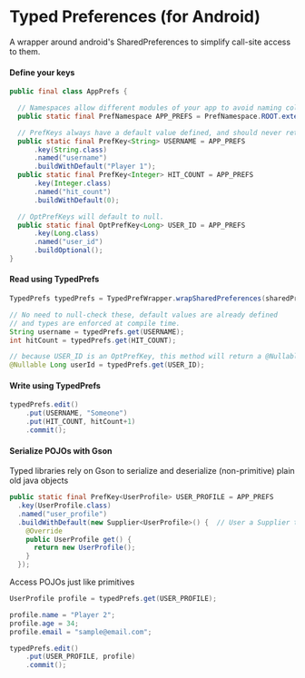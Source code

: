 # Typed Preferences (for Android)

A wrapper around android's SharedPreferences to simplify call-site access to them.

#### Define your keys
```java
public final class AppPrefs {

  // Namespaces allow different modules of your app to avoid naming collisions.
  public static final PrefNamespace APP_PREFS = PrefNamespace.ROOT.extend("app_prefs");

  // PrefKeys always have a default value defined, and should never return null.
  public static final PrefKey<String> USERNAME = APP_PREFS
      .key(String.class)
      .named("username")
      .buildWithDefault("Player 1");
  public static final PrefKey<Integer> HIT_COUNT = APP_PREFS
      .key(Integer.class)
      .named("hit_count")
      .buildWithDefault(0);

  // OptPrefKeys will default to null.
  public static final OptPrefKey<Long> USER_ID = APP_PREFS
      .key(Long.class)
      .named("user_id")
      .buildOptional();
}
```

#### Read using TypedPrefs
```java
TypedPrefs typedPrefs = TypedPrefWrapper.wrapSharedPreferences(sharedPrefs);

// No need to null-check these, default values are already defined
// and types are enforced at compile time.
String username = typedPrefs.get(USERNAME);
int hitCount = typedPrefs.get(HIT_COUNT);

// because USER_ID is an OptPrefKey, this method will return a @Nullable
@Nullable Long userId = typedPrefs.get(USER_ID);
```

#### Write using TypedPrefs
```java
typedPrefs.edit()
    .put(USERNAME, "Someone")
    .put(HIT_COUNT, hitCount+1)
    .commit();
```

#### Serialize POJOs with Gson
Typed libraries rely on Gson to serialize and deserialize (non-primitive) plain old java objects
```java
public static final PrefKey<UserProfile> USER_PROFILE = APP_PREFS
  .key(UserProfile.class)
  .named("user_profile")
  .buildWithDefault(new Supplier<UserProfile>() {  // User a Supplier to provide defaults Objects
    @Override
    public UserProfile get() {
      return new UserProfile();
    }
  });
```

Access POJOs just like primitives
```java
UserProfile profile = typedPrefs.get(USER_PROFILE);

profile.name = "Player 2";
profile.age = 34;
profile.email = "sample@email.com";

typedPrefs.edit()
    .put(USER_PROFILE, profile)
    .commit();
```
